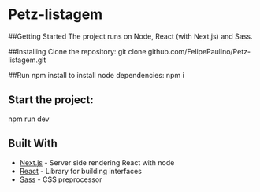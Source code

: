 # Petz-listagem

##Getting Started
The project runs on Node, React (with Next.js) and Sass.

##Installing
Clone the repository:
git clone github.com/FelipePaulino/Petz-listagem.git

##Run npm install to install node dependencies:
npm i

## Start the project:
npm run dev

## Built With

* [Next.js](https://nextjs.org/) - Server side rendering React with node
* [React](https://reactjs.org/) - Library for building interfaces
* [Sass](https://sass-lang.com/) - CSS preprocessor
